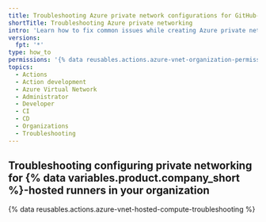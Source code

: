 ```yaml
---
title: Troubleshooting Azure private network configurations for GitHub-hosted runners in your organization
shortTitle: Troubleshooting Azure private networking
intro: 'Learn how to fix common issues while creating Azure private network configurations to use {% data variables.product.company_short %}-hosted runners with an Azure VNET.'
versions:
  fpt: '*'
type: how_to
permissions: '{% data reusables.actions.azure-vnet-organization-permissions %}'
topics:
  - Actions
  - Action development
  - Azure Virtual Network
  - Administrator
  - Developer
  - CI
  - CD
  - Organizations
  - Troubleshooting
---
```


## Troubleshooting configuring private networking for {% data variables.product.company_short %}-hosted runners in your organization

{% data reusables.actions.azure-vnet-hosted-compute-troubleshooting %}
